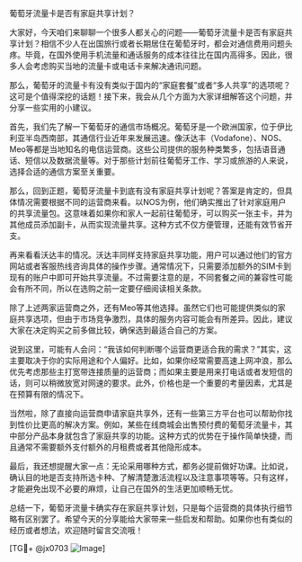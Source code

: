 葡萄牙流量卡是否有家庭共享计划？

大家好，今天咱们来聊聊一个很多人都关心的问题——葡萄牙流量卡是否有家庭共享计划？相信不少人在出国旅行或者长期居住在葡萄牙时，都会对通信费用问题头疼。毕竟，在国外使用手机流量和通话服务的成本往往比在国内高得多。因此，很多人会考虑购买当地的流量卡或电话卡来解决通讯问题。

那么，葡萄牙的流量卡有没有类似于国内的“家庭套餐”或者“多人共享”的选项呢？这可是个值得深挖的话题！接下来，我会从几个方面为大家详细解答这个问题，并分享一些实用的小建议。

首先，我们先了解一下葡萄牙的通信市场概况。葡萄牙是一个欧洲国家，位于伊比利亚半岛西南部，其通信行业近年来发展迅速。像沃达丰（Vodafone）、NOS、Meo等都是当地知名的电信运营商。这些公司提供的服务种类繁多，包括语音通话、短信以及数据流量等。对于那些计划前往葡萄牙工作、学习或旅游的人来说，选择合适的通信方案至关重要。

那么，回到正题，葡萄牙流量卡到底有没有家庭共享计划呢？答案是肯定的，但具体情况需要根据不同的运营商来看。以NOS为例，他们确实推出了针对家庭用户的共享流量包。这意味着如果你和家人一起前往葡萄牙，可以购买一张主卡，并为其他成员添加副卡，从而实现流量共享。这种方式不仅方便管理，还能有效节省开支。

再来看看沃达丰的情况。沃达丰同样支持家庭共享功能，用户可以通过他们的官方网站或者客服热线咨询具体的操作步骤。通常情况下，只需要添加额外的SIM卡到现有的账户中即可开始共享流量。不过需要注意的是，不同套餐之间的兼容性可能会有所不同，所以在选购之前一定要仔细阅读相关条款。

除了上述两家运营商之外，还有Meo等其他选择。虽然它们也可能提供类似的家庭共享选项，但由于市场竞争激烈，具体的服务内容可能会有所差异。因此，建议大家在决定购买之前多做比较，确保选到最适合自己的方案。

说到这里，可能有人会问：“我该如何判断哪个运营商更适合我的需求？”其实，这主要取决于你的实际用途和个人偏好。比如，如果你经常需要高速上网冲浪，那么优先考虑那些主打宽带连接质量的运营商；而如果主要是用来打电话或者发短信的话，则可以稍微放宽对网速的要求。此外，价格也是一个重要的考量因素，尤其是在预算有限的情况下。

当然啦，除了直接向运营商申请家庭共享外，还有一些第三方平台也可以帮助你找到性价比更高的解决方案。例如，某些在线商城会出售预付费的葡萄牙流量卡，其中部分产品本身就包含了家庭共享的功能。这种方式的优势在于操作简单快捷，而且通常不需要额外支付额外的月租费或者其他隐形成本。

最后，我还想提醒大家一点：无论采用哪种方式，都务必提前做好功课。比如说，确认目的地是否支持所选卡种、了解清楚激活流程以及注意事项等等。只有这样，才能避免出现不必要的麻烦，让自己在国外的生活更加顺畅无忧。

总结一下，葡萄牙流量卡确实存在家庭共享计划，只是每个运营商的具体执行细节略有区别罢了。希望今天的分享能给大家带来一些启发和帮助。如果你也有类似的经历或者想法，欢迎随时留言交流哦！

[TG💪+ @jx0703 ![Image](https://github.com/user-attachments/assets/dbca1d08-cadb-493c-b0ec-ad6f7a83f270)]